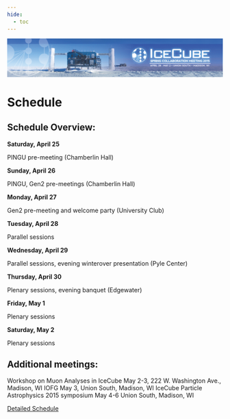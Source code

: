 ```yaml
---
hide:
  - toc
---
```


![2015 Spring Collaboration Meeting](IceCubeCollabMeeting15_web_banner_012915.png)

# Schedule


## Schedule Overview:
 
**Saturday, April 25**

PINGU pre-meeting (Chamberlin Hall)

**Sunday, April 26**

PINGU, Gen2  pre-meetings (Chamberlin Hall)

**Monday, April 27**

Gen2 pre-meeting and welcome party (University Club)

**Tuesday, April 28**

Parallel sessions

**Wednesday, April 29**

Parallel sessions, evening winterover presentation (Pyle Center)

**Thursday, April 30**

Plenary sessions, evening banquet (Edgewater)

**Friday, May 1**

Plenary sessions

**Saturday, May 2**

Plenary sessions
 
## Additional meetings: 

Workshop on Muon Analyses in IceCube May 2-3, 222 W. Washington Ave., Madison, WI
IOFG May 3, Union South, Madison, WI 
IceCube Particle Astrophysics 2015 symposium May 4-6 Union South, Madison, WI

[Detailed Schedule](https://events.icecube.wisc.edu/event/69/timetable/#20150428)

